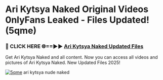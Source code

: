 # Ari Kytsya Naked Original Videos 0nlyFans Leaked - Files Updated! (5qme)

<h3>🔴 CLICK HERE 🌐==►► <a href="https://tinyurl.com/up5wt9bj" rel="nofollow">Ari Kytsya Naked Updated Files</a></h3>

Get Ari Kytsya Naked and all content. Now you can access all videos and pictures of Ari Kytsya Naked. New Updated Files 2025!

[![5qme](https://i.imgur.com/ABiUzMV.gif)](https://tinyurl.com/up5wt9bj)
ari kytsya nude naked